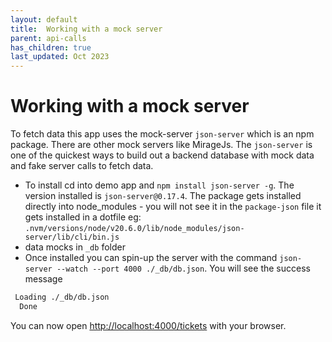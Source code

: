 ```yaml
---
layout: default
title:  Working with a mock server
parent: api-calls
has_children: true
last_updated: Oct 2023
---
```


# Working with a mock server

To fetch data this app uses the mock-server `json-server`  which is an npm package. There are other mock servers like MirageJs. The `json-server` is one of the quickest ways to build out a backend database with mock data and fake server calls to fetch data.

- To install cd into demo app and `npm install json-server -g`. The version installed is `json-server@0.17.4`. The package gets installed directly into node_modules - you will not see it in the `package-json` file it gets installed in a dotfile eg: `.nvm/versions/node/v20.6.0/lib/node_modules/json-server/lib/cli/bin.js`
- data mocks in `_db` folder
- Once installed you can spin-up the server with the command `json-server --watch --port 4000 ./_db/db.json`.  You will see the success message

```bash
 Loading ./_db/db.json
  Done
```

You can now open [http://localhost:4000/tickets](http://localhost:4000/tickets) with your browser.
